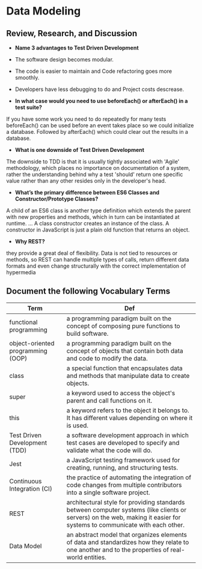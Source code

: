 # Data Modeling 

## Review, Research, and Discussion 

* **Name 3 advantages to Test Driven Development** 

* The software design becomes modular.

* The code is easier to maintain and Code refactoring goes more smoothly.

* Developers have less debugging to do and Project costs descrease.

* **In what case would you need to use beforeEach() or afterEach() in a test suite?** 

If you have some work you need to do repeatedly for many tests beforeEach() can be used before an event takes place so we could initialize a database. Followed by afterEach() which could clear out the results in a database.


* **What is one downside of Test Driven Development** 

The downside to TDD is that it is usually tightly associated with 'Agile' methodology, which places no importance on documentation of a system, rather the understanding behind why a test 'should' return one specific value rather than any other resides only in the developer's head.

* **What’s the primary difference between ES6 Classes and Constructor/Prototype Classes?**

A child of an ES6 class is another type definition which extends the parent with new properties and methods, which in turn can be instantiated at runtime. ... A class constructor creates an instance of the class. A constructor in JavaScript is just a plain old function that returns an object.

* **Why REST?**

they provide a great deal of flexibility. Data is not tied to resources or methods, so REST can handle multiple types of calls, return different data formats and even change structurally with the correct implementation of hypermedia


## Document the following Vocabulary Terms

Term | Def
------------ | -------------
functional programming |  a programming paradigm built on the concept of composing pure functions to build software.
object-oriented programming (OOP) | a programming paradigm built on the concept of objects that contain both data and code to modify the data.
class |a special function that encapsulates data and methods that manipulate data to create objects.
super | a keyword used to access the object's parent and call functions on it.
this | a keyword refers to the object it belongs to. It has different values depending on where it is used.
Test Driven Development (TDD) | a software development approach in which test cases are developed to specify and validate what the code will do.
Jest | a JavaScript testing framework used for creating, running, and structuring tests.
Continuous Integration (CI) | the practice of automating the integration of code changes from multiple contributors into a single software project.
REST |  architectural style for providing standards between computer systems (like clients or servers) on the web, making it easier for systems to communicate with each other.
Data Model | an abstract model that organizes elements of data and standardizes how they relate to one another and to the properties of real-world entities. 
